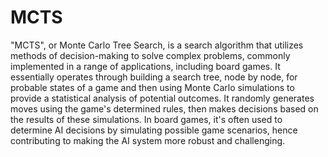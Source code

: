 # MCTS

"MCTS", or Monte Carlo Tree Search, is a search algorithm that utilizes methods of decision-making to solve complex problems, commonly implemented in a range of applications, including board games. It essentially operates through building a search tree, node by node, for probable states of a game and then using Monte Carlo simulations to provide a statistical analysis of potential outcomes. It randomly generates moves using the game's determined rules, then makes decisions based on the results of these simulations. In board games, it's often used to determine AI decisions by simulating possible game scenarios, hence contributing to making the AI system more robust and challenging.